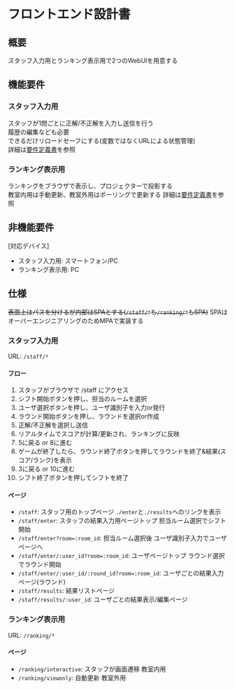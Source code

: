 # フロントエンド設計書

## 概要

スタッフ入力用とランキング表示用で2つのWebUIを用意する

## 機能要件

### スタッフ入力用

スタッフが1問ごとに正解/不正解を入力し送信を行う  
履歴の編集なども必要  
できるだけリロードセーフにする(変数ではなくURLによる状態管理)  
詳細は[要件定義書](./req.md)を参照

### ランキング表示用

ランキングをブラウザで表示し、プロジェクターで投影する  
教室内用は手動更新、教室外用はポーリングで更新する
詳細は[要件定義書](./req.md)を参照

## 非機能要件

[対応デバイス]

- スタッフ入力用: スマートフォン/PC
- ランキング表示用: PC

## 仕様

~~表面上はパスを分けるが内部はSPAとする(`/staff/*`も`/ranking/*`もSPA)~~
SPAはオーバーエンジニアリングのためMPAで実装する

### スタッフ入力用

URL: `/staff/*`

#### フロー

1. スタッフがブラウザで /staff にアクセス
2. シフト開始ボタンを押し、担当のルームを選択
3. ユーザ選択ボタンを押し、ユーザ識別子を入力or発行
4. ラウンド開始ボタンを押し、ラウンドを選択or作成
5. 正解/不正解を選択し送信
6. リアルタイムでスコアが計算/更新され、ランキングに反映
7. 5に戻る or 8に進む
8. ゲームが終了したら、ラウンド終了ボタンを押してラウンドを終了&結果(スコア/ランク)を表示
9. 3に戻る or 10に進む
10. シフト終了ボタンを押してシフトを終了

#### ページ

- `/staff`: スタッフ用のトップページ `./enter`と`./results`へのリンクを表示
- `/staff/enter`: スタッフの結果入力用ページトップ 担当ルーム選択でシフト開始
- `/staff/enter?room=:room_id`: 担当ルーム選択後 ユーザ識別子入力でユーザページへ
- `/staff/enter/:user_id?room=:room_id`: ユーザページトップ ラウンド選択でラウンド開始
- `/staff/enter/:user_id/:round_id?room=:room_id`: ユーザごとの結果入力ページ(ラウンド)
- `/staff/results`: 結果リストページ
- `/staff/results/:user_id`: ユーザごとの結果表示/編集ページ

### ランキング表示用

URL: `/ranking/*`

#### ページ

- `/ranking/interactive`: スタッフが画面遷移 教室内用
- `/ranking/viewonly`: 自動更新 教室外用
